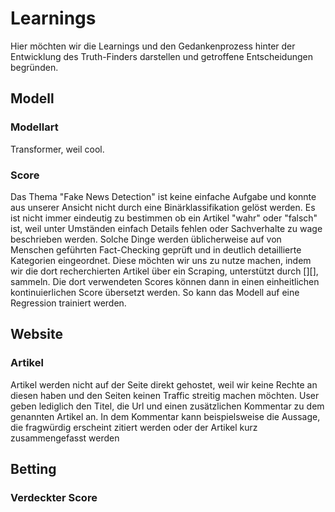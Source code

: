 # Learnings
Hier möchten wir die Learnings und den Gedankenprozess hinter der Entwicklung des Truth-Finders darstellen und getroffene Entscheidungen begründen.

## Modell

### Modellart
Transformer, weil cool.

### Score
Das Thema "Fake News Detection" ist keine einfache Aufgabe und konnte aus unserer Ansicht nicht durch eine Binärklassifikation gelöst werden.
Es ist nicht immer eindeutig zu bestimmen ob ein Artikel "wahr" oder "falsch" ist, weil unter Umständen einfach Details fehlen oder Sachverhalte zu wage beschrieben werden.
Solche Dinge werden üblicherweise auf von Menschen geführten Fact-Checking geprüft und in deutlich detaillierte Kategorien eingeordnet. Diese möchten wir uns zu nutze machen,
indem wir die dort recherchierten Artikel über ein Scraping, unterstützt durch [][], sammeln. Die dort verwendeten Scores können dann in einen einheitlichen kontinuierlichen
Score übersetzt werden. So kann das Modell auf eine Regression trainiert werden. 

## Website

### Artikel
Artikel werden nicht auf der Seite direkt gehostet, weil wir keine Rechte an diesen haben und den Seiten keinen Traffic streitig machen möchten. User geben lediglich den Titel,
die Url und einen zusätzlichen Kommentar zu dem genannten Artikel an. In dem Kommentar kann beispielsweise die Aussage, die fragwürdig erscheint zitiert werden oder der Artikel
kurz zusammengefasst werden

### 

## Betting

### Verdeckter Score
